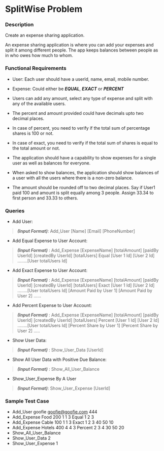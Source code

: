 # SplitWise Problem

### Description
Create an expense sharing application.

An expense sharing application is where you can add your expenses and split it among different people. 
The app keeps balances between people as in who owes how much to whom.

### Functional Requirements

* User: Each user should have a userId, name, email, mobile number.

* Expense: Could either be ***EQUAL***, ***EXACT*** or ***PERCENT***

* Users can add any amount, select any type of expense and split with any of the available users.

* The percent and amount provided could have decimals upto two decimal places.

* In case of percent, you need to verify if the total sum of percentage shares is 100 or not.

* In case of exact, you need to verify if the total sum of shares is equal to the total amount or not.

* The application should have a capability to show expenses for a single user as well as balances for everyone.

* When asked to show balances, the application should show balances of a user with all the users where there is a non-zero balance.

* The amount should be rounded off to two decimal places. Say if User1 paid 100 and amount is split equally among 3 people. Assign 33.34 to first person and 33.33 to others.


### Queries
* Add User: 
> ***(Input Format)***: Add_User [Name] [Email] [PhoneNumber]


* Add Equal Expense to User Account:
>  ***(Input Format)*** : Add_Expense [ExpenseName] [totalAmount] [paidBy UserId] [createdBy UserId] [totalUsers] Equal [User 1 Id] [User 2 Id] ........[User totalUsers Id]


* Add Exact Expense to User Account:
>  ***(Input Format)*** : Add_Expense [ExpenseName] [totalAmount] [paidBy UserId] [createdBy UserId] [totalUsers] Exact [User 1 Id] [User 2 Id] ........[User totalUsers Id] [Amount Paid by User 1] [Amount Paid by User 2] ......


* Add Percent Expense to User Account:
> ***(Input Format)*** : Add_Expense [ExpenseName] [totalAmount] [paidBy UserId] [createdBy UserId] [totalUsers] Percent [User 1 Id] [User 2 Id] ........[User totalUsers Id] [Percent Share by User 1] [Percent Share by User 2] ..... 


* Show User Data:
> ***(Input Format)*** : Show_User_Data [UserId]


* Show All User Data with Positive Due Balance:
> ***(Input Format)*** : Show_All_User_Balance


* Show_User_Expense By A User
> ***(Input Format)***: Show_User_Expense [UserId]


### Sample Test Case

* Add_User goofie goofie@goofie.com 444
* Add_Expense Food 200 1 1 3 Equal 1 2 3
* Add_Expense Cable 100 1 1 3 Exact 1 2 3 40 50 10
* Add_Expense Hotels 400 4 4 3 Percent 2 3 4 30 50 20
* Show_All_User_Balance
* Show_User_Data 2
* Show_User_Expense 1

